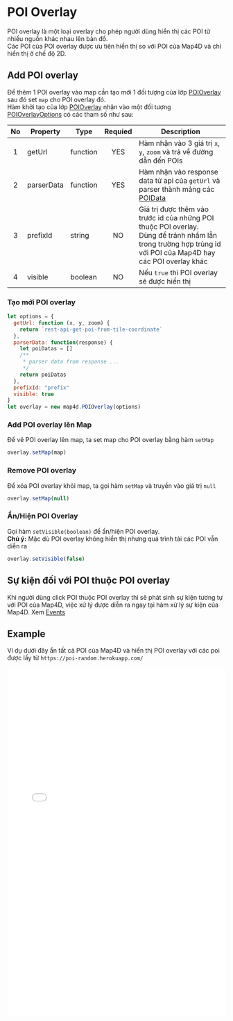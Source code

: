 # POI Overlay

POI overlay là một loại overlay cho phép người dùng hiển thị các POI từ nhiều nguồn khác nhau lên bản đồ.  
Các POI của POI overlay được ưu tiên hiển thị so với POI của Map4D và chỉ hiển thị ở chế độ 2D.

## Add POI overlay

Để thêm 1 POI overlay vào map cần tạo mới 1 đối tượng của lớp [POIOverlay](reference/poi-overlay?id=poioverlay-class) sau đó set `map` cho POI overlay đó.  
Hàm khởi tạo của lớp [POIOverlay](reference/poi-overlay?id=poioverlay-class) nhận vào một đối tượng [POIOverlayOptions](reference/poi-overlay?id=poioverlayoptions-interface) có các tham số như sau:

| No | Property   | Type     | Requied | Description                                                                                                                                                    |
|:--:|------------|----------|:-------:|----------------------------------------------------------------------------------------------------------------------------------------------------------------|
|  1 | getUrl     | function |   YES   | Hàm nhận vào 3 giá trị `x`, `y`, `zoom` và trả về đường dẫn đến POIs                                                                                           |
|  2 | parserData | function |   YES   | Hàm nhận vào response data từ api của `getUrl` và parser thành mảng các [POIData](/reference/poi-overlay?id=poidata-interface)                                 |
|  3 | prefixId   | string   |    NO   | Giá trị được thêm vào trước id của những POI thuộc POI overlay.<br>Dùng để tránh nhầm lẫn trong trường hợp trùng id với POI của Map4D hay các POI overlay khác |
|  4 | visible    | boolean  |    NO   | Nếu `true` thì POI overlay sẽ được hiển thị                                                                                                                    |


### Tạo mới POI overlay

```js
let options = {
  getUrl: function (x, y, zoom) {
    return `rest-api-get-poi-from-tile-coordinate`
  },
  parserData: function(response) {
    let poiDatas = []
    /**
     * parser data from response ...
     */
    return poiDatas
  },
  prefixId: "prefix"
  visible: true
}
let overlay = new map4d.POIOverlay(options)
```

### Add POI overlay lên Map

Để vẽ POI overlay lên map, ta set map cho POI overlay bằng hàm `setMap`

```js
overlay.setMap(map)
```

### Remove POI overlay

Để xóa POI overlay khỏi map, ta gọi hàm `setMap` và truyền vào giá trị `null`

```js
overlay.setMap(null)
```

### Ẩn/Hiện POI Overlay

Gọi hàm `setVisible(boolean)` để ẩn/hiện POI overlay.  
**Chú ý:** Mặc dù POI overlay không hiển thị nhưng quá trình tải các POI vẫn diễn ra

```js
overlay.setVisible(false)
```

## Sự kiện đối với POI thuộc POI overlay

Khi người dùng click POI thuộc POI overlay thì sẽ phát sinh sự kiện tương tự với POI của Map4D, việc xử lý được diễn ra ngay tại hàm xử lý sự kiện của Map4D. Xem [Events](/guides/map-events)

## Example

Ví dụ dưới đây ẩn tất cả POI của Map4D và hiển thị POI overlay với các poi được lấy từ `https://poi-random.herokuapp.com/`

<iframe width="100%" height="800" src="//jsfiddle.net/huydang/w1qhzonk/embedded/" allowfullscreen="allowfullscreen" allowpaymentrequest frameborder="0"></iframe>